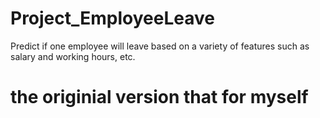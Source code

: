 # Project_EmployeeLeave
Predict if one employee will leave based on a variety of features such as salary and working hours, etc.
# the originial version that for myself
